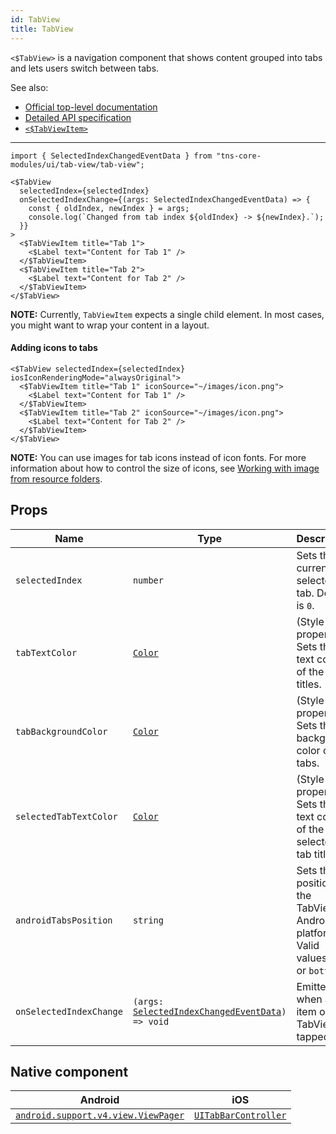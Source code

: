 ```yaml
---
id: TabView
title: TabView
---
```

<!-- contributors: [shirakaba, MisterBrownRSA, rigor789, eddyverbruggen, ikoevska, kharysharpe, ramsesmoreno] -->

`<$TabView>` is a navigation component that shows content grouped into tabs and lets users switch between tabs.

See also:

* [Official top-level documentation](https://docs.nativescript.org/ui/components/tab-view)
* [Detailed API specification](https://docs.nativescript.org/api-reference/classes/_ui_tab_view_.tabview)
* [`<$TabViewItem>`](/docs/components/tab-view-item)

---

```tsx
import { SelectedIndexChangedEventData } from "tns-core-modules/ui/tab-view/tab-view";

<$TabView
  selectedIndex={selectedIndex}
  onSelectedIndexChange={(args: SelectedIndexChangedEventData) => {
    const { oldIndex, newIndex } = args;
    console.log(`Changed from tab index ${oldIndex} -> ${newIndex}.`);
  }}
>
  <$TabViewItem title="Tab 1">
    <$Label text="Content for Tab 1" />
  </$TabViewItem>
  <$TabViewItem title="Tab 2">
    <$Label text="Content for Tab 2" />
  </$TabViewItem>
</$TabView>
```

**NOTE:** Currently, `TabViewItem` expects a single child element. In most cases, you might want to wrap your content in a layout.

<!-- [> screenshots for=TabView <] -->

#### Adding icons to tabs

```tsx
<$TabView selectedIndex={selectedIndex} iosIconRenderingMode="alwaysOriginal">
  <$TabViewItem title="Tab 1" iconSource="~/images/icon.png">
    <$Label text="Content for Tab 1" />
  </$TabViewItem>
  <$TabViewItem title="Tab 2" iconSource="~/images/icon.png">
    <$Label text="Content for Tab 2" />
  </$TabViewItem>
</$TabView>
```
**NOTE:** You can use images for tab icons instead of icon fonts. For more information about how to control the size of icons, see [Working with image from resource folders](https://docs.nativescript.org/ui/image-resources).

## Props

| Name | Type | Description |
|------|------|-------------|
| `selectedIndex` | `number` | Sets the currently selected tab. Default is `0`.
| `tabTextColor` | [`Color`](https://docs.nativescript.org/api-reference/classes/__nativescript_core_.color) | (Style property) Sets the text color of the tabs titles.
| `tabBackgroundColor` | [`Color`](https://docs.nativescript.org/api-reference/classes/__nativescript_core_.color) | (Style property) Sets the background color of the tabs.
| `selectedTabTextColor` | [`Color`](https://docs.nativescript.org/api-reference/classes/__nativescript_core_.color) | (Style property) Sets the text color of the selected tab title.
| `androidTabsPosition` | `string` | Sets the position of the TabView in Android platform<br/>Valid values: `top` or `bottom`.
| `onSelectedIndexChange`| `(args: `[`SelectedIndexChangedEventData`](https://docs.nativescript.org/api-reference/interfaces/__nativescript_core_.selectedindexchangedeventdata_4)`) => void` | Emitted when an item on the TabView is tapped.

## Native component

| Android | iOS |
|---------|-----|
| [`android.support.v4.view.ViewPager`](https://developer.android.com/reference/android/support/v4/view/ViewPager.html) | [`UITabBarController`](https://developer.apple.com/documentation/uikit/uitabbarcontroller)
